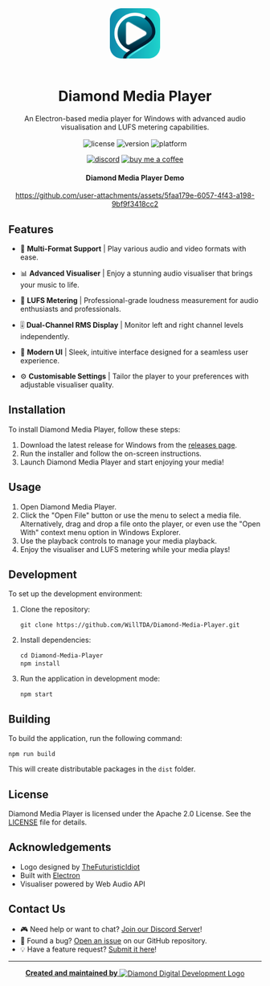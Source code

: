 <div align="center">
   <img alt="Diamond Digital Development Logo" src="./src/assets/diamondmediaplayer.png" style="width:100px;height:auto;margin-bottom:1rem;" />

   # Diamond Media Player

   <p style="margin-bottom:1rem;">An Electron-based media player for Windows with advanced audio visualisation and LUFS metering capabilities.</p>
</div>

<div align="center">

  ![license](https://img.shields.io/badge/license-Apache%202.0-blue?style=flat-square)
  ![version](https://img.shields.io/badge/version-1.0.1-brightgreen?style=flat-square)
  ![platform](https://img.shields.io/badge/platform-Windows-lightgrey?style=flat-square)

  [![discord](https://img.shields.io/discord/667479986214666272?logo=discord&logoColor=white&style=flat-square)](https://diamonddigital.dev/discord)
  [![buy me a coffee](https://img.shields.io/badge/-Buy%20Me%20a%20Coffee-ffdd00?logo=Buy%20Me%20A%20Coffee&logoColor=000000&style=flat-square)](https://www.buymeacoffee.com/willtda)

</div>

<div align="center">
  <h4>Diamond Media Player Demo</h4>
  

https://github.com/user-attachments/assets/5faa179e-6057-4f43-a198-9bf9f3418cc2


</div>

## Features

- 🎵 <b>Multi-Format Support</b> | Play various audio and video formats with ease.

- 📊 <b>Advanced Visualiser</b> | Enjoy a stunning audio visualiser that brings your music to life.

- 📏 <b>LUFS Metering</b> | Professional-grade loudness measurement for audio enthusiasts and professionals.

- 🎚️ <b>Dual-Channel RMS Display</b> | Monitor left and right channel levels independently.

- 🎨 <b>Modern UI</b> | Sleek, intuitive interface designed for a seamless user experience.

- ⚙️ <b>Customisable Settings</b> | Tailor the player to your preferences with adjustable visualiser quality.

## Installation

To install Diamond Media Player, follow these steps:

1. Download the latest release for Windows from the [releases page](https://github.com/WillTDA/Diamond-Media-Player/releases).
2. Run the installer and follow the on-screen instructions.
3. Launch Diamond Media Player and start enjoying your media!

## Usage

1. Open Diamond Media Player.
2. Click the "Open File" button or use the menu to select a media file. Alternatively, drag and drop a file onto the player, or even use the "Open With" context menu option in Windows Explorer.
3. Use the playback controls to manage your media playback.
4. Enjoy the visualiser and LUFS metering while your media plays!

## Development

To set up the development environment:

1. Clone the repository:
   ```
   git clone https://github.com/WillTDA/Diamond-Media-Player.git
   ```

2. Install dependencies:
   ```
   cd Diamond-Media-Player
   npm install
   ```

3. Run the application in development mode:
   ```
   npm start
   ```

## Building

To build the application, run the following command:

```
npm run build
```

This will create distributable packages in the `dist` folder.

## License

Diamond Media Player is licensed under the Apache 2.0 License. See the [LICENSE](LICENSE) file for details.

## Acknowledgements

- Logo designed by [TheFuturisticIdiot](https://youtube.com/TheFuturisticIdiot)
- Built with [Electron](https://www.electronjs.org/)
- Visualiser powered by Web Audio API

## Contact Us

- 🎮 Need help or want to chat? [Join our Discord Server](https://diamonddigital.dev/discord)!
- 🐛 Found a bug? [Open an issue](https://github.com/WillTDA/Diamond-Media-Player/issues) on our GitHub repository.
- 💡 Have a feature request? [Submit it here](https://github.com/WillTDA/Diamond-Media-Player/issues/new?labels=enhancement)!

---

<div align="center">
  <a href="https://diamonddigital.dev/">
  <strong>Created and maintained by</strong>
  <img align="center" alt="Diamond Digital Development Logo" src="https://diamonddigital.dev/img/png/ddd_logo_text_transparent.png" style="width:25%;height:auto" /></a>
</div>
